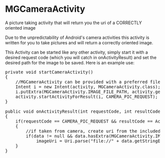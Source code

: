 MGCameraActivity
================

A picture taking activity that will return you the uri of a CORRECTLY oriented image

Due to the unpredictability of Android's camera activities this activity is written for you to take pictures
and will return a correctly oriented image.

This Activity can be started like any other activity, simply start it with a desired request code (which you will catch
in onActivityResult) and set the desired path for the image to be saved.  Here is an example use:

<pre>
private void startCameraActivity()
{
    //MGCameraActivity can be provided with a preferred filepath for the image, or will generate one if none is included in the extras
    Intent i = new Intent(activity, MGCameraActivity.class);
    i.putExtra(MGCameraActivity.IMAGE_FILE_PATH, activity.getCacheDir().getAbsolutePath() + "/" + String.valueOf(System.currentTimeMillis()));
    activity.startActivityForResult(i, CAMERA_PIC_REQUEST);
}

public void onActivityResult(int requestCode, int resultCode, Intent data)
{
    if(requestCode == CAMERA_PIC_REQUEST && resultCode == Activity.RESULT_OK)
    {
    	//if taken from camera, create uri from the included filepath
    	if(data != null && data.hasExtra(MGCameraActivity.IMAGE_FILE_PATH))
    		imageUri = Uri.parse("file://" + data.getStringExtra(MGCameraActivity.IMAGE_FILE_PATH));
    }
} 
</pre>
